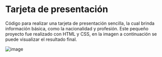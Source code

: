 # Tarjeta de presentación
Código para realizar una tarjeta de presentación sencilla, la cual brinda información básica, como la nacionalidad y profesión.
Este pequeño proyecto fue realizado con HTML y CSS, en la imagen a continuación se puede visualizar el resultado final. 


![image](https://github.com/Michelle453/Tarjeta-presentacion/assets/73004404/414b8557-cf4c-4dbd-8e07-2fcf39a8f0c9)

